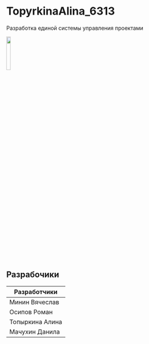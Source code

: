 # TopyrkinaAlina_6313
Разработка единой системы управления проектами

<img align="center" width="15%" src="https://github.com/algorithm-ssau/client/src/assets/img/navbar-logo.svg">   


## Разрабочики

|  Разработчики  | 
| ------------- | 
|  Минин Вячеслав  | |  Лидер  | |6314-020302D|
|  Осипов Роман  | |  Разработчик  | |6314-020302D|
|  Топыркина Алина  | |  Разработчик  | |6313-020302D|
|  Мачухин Данила  |  |  Разработчик  | |6315-020302D|
